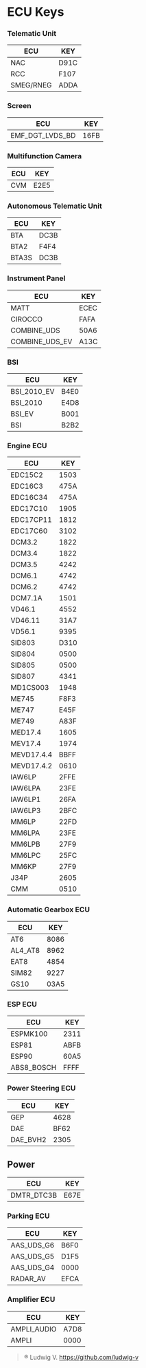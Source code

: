 # ECU Keys

### Telematic Unit
| ECU | KEY |
|--|--|
| NAC | D91C |
| RCC | F107 |
| SMEG/RNEG | ADDA |

### Screen
| ECU | KEY |
|--|--|
| EMF_DGT_LVDS_BD | 16FB |

### Multifunction Camera
| ECU | KEY |
|--|--|
| CVM | E2E5 |

### Autonomous Telematic Unit
| ECU | KEY |
|--|--|
| BTA | DC3B |
| BTA2 | F4F4 |
| BTA3S | DC3B |

### Instrument Panel
| ECU | KEY |
|--|--|
| MATT | ECEC |
| CIROCCO | FAFA |
| COMBINE_UDS | 50A6 |
| COMBINE_UDS_EV | A13C |

### BSI
| ECU | KEY |
|--|--|
| BSI_2010_EV | B4E0 |
| BSI_2010 | E4D8 |
| BSI_EV | B001 |
| BSI | B2B2 |

### Engine ECU
| ECU | KEY |
|--|--|
| EDC15C2 | 1503 |
| EDC16C3 | 475A |
| EDC16C34 | 475A |
| EDC17C10 | 1905 |
| EDC17CP11 | 1812 |
| EDC17C60 | 3102 |
| DCM3.2 | 1822 |
| DCM3.4 | 1822 |
| DCM3.5 | 4242 |
| DCM6.1 | 4742 |
| DCM6.2 | 4742 |
| DCM7.1A | 1501 |
| VD46.1 | 4552 |
| VD46.11 | 31A7 |
| VD56.1 | 9395 |
| SID803 | D310 |
| SID804 | 0500 |
| SID805 | 0500 |
| SID807 | 4341 |
| MD1CS003 | 1948 |
| ME745 | F8F3 |
| ME747 | E45F |
| ME749 | A83F |
| MED17.4 | 1605 |
| MEV17.4 | 1974 |
| MEVD17.4.4 | BBFF |
| MEVD17.4.2 | 0610 |
| IAW6LP | 2FFE |
| IAW6LPA | 23FE |
| IAW6LP1 | 26FA |
| IAW6LP3 | 2BFC |
| MM6LP | 22FD |
| MM6LPA | 23FE |
| MM6LPB | 27F9 |
| MM6LPC | 25FC |
| MM6KP | 27F9 |
| J34P | 2605 |
| CMM | 0510 |

### Automatic Gearbox ECU
| ECU | KEY |
|--|--|
| AT6 | 8086 |
| AL4_AT8 | 8962 |
| EAT8 | 4854 |
| SIM82 | 9227 |
| GS10 | 03A5 |

### ESP ECU
| ECU | KEY |
|--|--|
| ESPMK100 | 2311 |
| ESP81 | ABFB |
| ESP90 | 60A5 |
| ABS8_BOSCH | FFFF |

### Power Steering ECU
| ECU | KEY |
|--|--|
| GEP | 4628 |
| DAE | BF62 |
| DAE_BVH2 | 2305 |

## Power
| ECU | KEY |
|--|--|
| DMTR_DTC3B | E67E |

### Parking ECU
| ECU | KEY |
|--|--|
| AAS_UDS_G6 | B6F0 |
| AAS_UDS_G5 | D1F5 |
| AAS_UDS_G4 | 0000 |
| RADAR_AV | EFCA |

### Amplifier ECU
| ECU | KEY |
|--|--|
| AMPLI_AUDIO | A7D8 |
| AMPLI | 0000 |

> ® Ludwig V. <https://github.com/ludwig-v>
